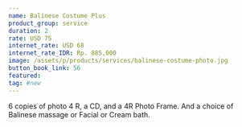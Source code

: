 ```yaml
---
name: Balinese Costume Plus
product_group: service
duration: 2
rate: USD 75
internet_rate: USD 68
internet_rate_IDR: Rp. 885,000
image: /assets/p/products/services/balinese-costume-photo.jpg
button_book_link: 56
featured:
tag: #new
---
```

6 copies of photo 4 R, a CD, and a 4R Photo Frame. And a choice of Balinese massage or Facial or Cream bath.
